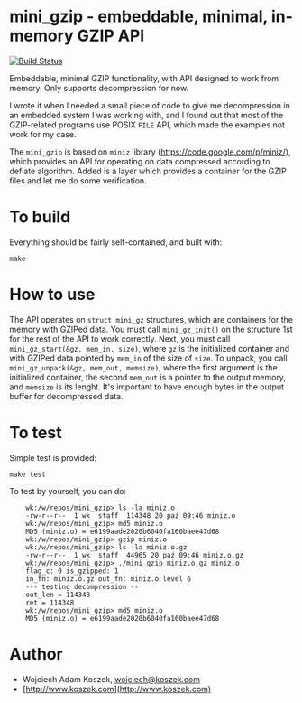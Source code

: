 mini_gzip - embeddable, minimal, in-memory GZIP API
===================================================

[![Build Status](https://travis-ci.org/wkoszek/mini_gzip.svg?branch=master)](https://travis-ci.org/wkoszek/mini_gzip)

Embeddable, minimal GZIP functionality, with API designed to work from
memory. Only supports decompression for now.

I wrote it when I needed a small piece of code to give me decompression in
an embedded system I was working with, and I found out that most of the
GZIP-related programs use POSIX `FILE` API, which made the examples not work
for my case.

The `mini_gzip` is based on `miniz` library
(https://code.google.com/p/miniz/), which provides an API for operating on
data compressed according to deflate algorithm. Added is a layer which
provides a container for the GZIP files and let me do some verification.

# To build

Everything should be fairly self-contained, and built with:

	make

# How to use

The API operates on `struct mini_gz` structures, which are containers for
the memory with GZIPed data. You must call `mini_gz_init()` on the structure
1st for the rest of the API to work correctly. Next, you must call
`mini_gz_start(&gz, mem_in, size)`, where `gz` is the initialized container
and with GZIPed data pointed by `mem_in` of the size of `size`.  To unpack,
you call `mini_gz_unpack(&gz, mem_out, memsize)`, where the first argument
is the initialized container, the second `mem_out` is a pointer to the
output memory, and `memsize` is its lenght. It's important to have enough
bytes in the output buffer for decompressed data.

# To test

Simple test is provided:

	make test

To test by yourself, you can do:

~~~shell
	wk:/w/repos/mini_gzip> ls -la miniz.o
	-rw-r--r--  1 wk  staff  114348 20 paź 09:46 miniz.o
	wk:/w/repos/mini_gzip> md5 miniz.o
	MD5 (miniz.o) = e6199aade2020b6040fa160baee47d68
	wk:/w/repos/mini_gzip> gzip miniz.o
	wk:/w/repos/mini_gzip> ls -la miniz.o.gz
	-rw-r--r--  1 wk  staff  44965 20 paź 09:46 miniz.o.gz
	wk:/w/repos/mini_gzip> ./mini_gzip miniz.o.gz miniz.o
	flag_c: 0 is_gzipped: 1
	in_fn: miniz.o.gz out_fn: miniz.o level 6
	--- testing decompression --
	out_len = 114348
	ret = 114348
	wk:/w/repos/mini_gzip> md5 miniz.o
	MD5 (miniz.o) = e6199aade2020b6040fa160baee47d68
~~~

# Author

- Wojciech Adam Koszek, [wojciech@koszek.com](mailto:wojciech@koszek.com)
- [http://www.koszek.com](http://www.koszek.com)
